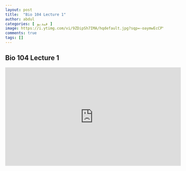 ```yaml
---
layout: post
title:  "Bio 104 Lecture 1"
author: abdul
categories: [ فيديو ]
image: https://i.ytimg.com/vi/9ZDipSh7IMA/hqdefault.jpg?sqp=-oaymwEcCPYBEIoBSFXyq4qpAw4IARUAAIhCGAFwAcABBg==&rs=AOn4CLDAPX46UbWpfQUcdjkT7HsrQVIpUw
comments: true
tags: []
---
```


## Bio 104 Lecture 1
<iframe width="560" height="315" src="https://www.youtube.com/embed/9ZDipSh7IMA" title="YouTube video player" frameborder="0" allow="accelerometer; autoplay; clipboard-write; encrypted-media; gyroscope; picture-in-picture" allowfullscreen></iframe>
